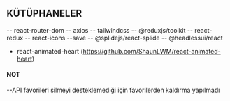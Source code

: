## KÜTÜPHANELER

-- react-router-dom
-- axios
-- tailwindcss
-- @reduxjs/toolkit
-- react-redux
-- react-icons --save
-- @splidejs/react-splide
-- @headlessui/react
-  react-animated-heart     (https://github.com/ShaunLWM/react-animated-heart)



#### NOT

--API favorileri silmeyi desteklemediği için favorilerden kaldırma yapılmadı